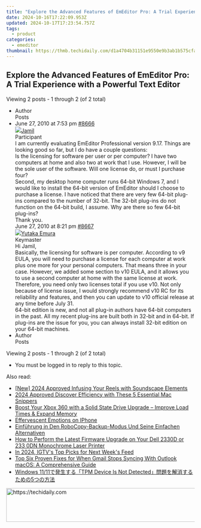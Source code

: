 ```yaml
---
title: "Explore the Advanced Features of EmEditor Pro: A Trial Experience with a Powerful Text Editor"
date: 2024-10-16T17:22:09.953Z
updated: 2024-10-17T17:23:54.757Z
tags:
  - product
categories:
  - emeditor
thumbnail: https://thmb.techidaily.com/d1a4704b31151e9550e9b3ab1b575cfa25b0e8f640c5b81b3310074251149c70.jpg
---
```


## Explore the Advanced Features of EmEditor Pro: A Trial Experience with a Powerful Text Editor

Viewing 2 posts - 1 through 2 (of 2 total)

* Author  
Posts
* June 27, 2010 at 7:53 pm [#8666](https://tools.techidaily.com/emeditor/products/)  
[![](https://secure.gravatar.com/avatar/05561bcf0e2ddd7cff592202c36eef4f?s=80&d=identicon&r=g)Jamil](https://www.emeditor.com/forums/users/jamil-cloud/ "View Jamil's profile")  
Participant  
I am currently evaluating EmEditor Professional version 9.17\. Things are looking good so far, but I do have a couple questions:  
 Is the licensing for software per user or per computer? I have two computers at home and also two at work that I use. However, I will be the sole user of the software. Will one license do, or must I purchase four?  
 Second, my desktop home computer runs 64-bit Windows 7, and I would like to install the 64-bit version of EmEditor should I choose to purchase a license. I have noticed that there are very few 64-bit plug-ins compared to the number of 32-bit. The 32-bit plug-ins do not function on the 64-bit build, I assume. Why are there so few 64-bit plug-ins?  
 Thank you.  
June 27, 2010 at 8:21 pm [#8667](https://tools.techidaily.com/emeditor/products/)  
[![](https://secure.gravatar.com/avatar/a0a6377144ed3636f985d87303f65ed2?s=80&d=identicon&r=g)Yutaka Emura](https://www.emeditor.com/forums/users/yemura/ "View Yutaka Emura's profile")  
Keymaster  
Hi Jamil,  
 Basically, the licensing for software is per computer. According to v9 EULA, you will need to purchase a license for each computer at work plus one more for your personal computers. That means three in your case. However, we added some section to v10 EULA, and it allows you to use a second computer at home with the same license at work. Therefore, you need only two licenses total if you use v10\. Not only because of license issue, I would strongly recommend v10 RC for its reliability and features, and then you can update to v10 official release at any time before July 31.  
 64-bit edition is new, and not all plug-in authors have 64-bit computers in the past. All my recent plug-ins are built both in 32-bit and in 64-bit. If plug-ins are the issue for you, you can always install 32-bit edition on your 64-bit machines.
* Author  
Posts

Viewing 2 posts - 1 through 2 (of 2 total)

* You must be logged in to reply to this topic.

<ins class="adsbygoogle"
     style="display:block"
     data-ad-format="autorelaxed"
     data-ad-client="ca-pub-7571918770474297"
     data-ad-slot="1223367746"></ins>

<ins class="adsbygoogle"
     style="display:block"
     data-ad-client="ca-pub-7571918770474297"
     data-ad-slot="8358498916"
     data-ad-format="auto"
     data-full-width-responsive="true"></ins>

<span class="atpl-alsoreadstyle">Also read:</span>
<div><ul>
<li><a href="https://instagram-videos.techidaily.com/new-2024-approved-infusing-your-reels-with-soundscape-elements/"><u>[New] 2024 Approved Infusing Your Reels with Soundscape Elements</u></a></li>
<li><a href="https://screen-recording.techidaily.com/2024-approved-discover-efficiency-with-these-5-essential-mac-snippers/"><u>2024 Approved Discover Efficiency with These 5 Essential Mac Snippers</u></a></li>
<li><a href="https://win-data.techidaily.com/boost-your-xbox-360-with-a-solid-state-drive-upgrade-improve-load-times-and-expand-memory/"><u>Boost Your Xbox 360 with a Solid State Drive Upgrade – Improve Load Times & Expand Memory</u></a></li>
<li><a href="https://extra-information.techidaily.com/effervescent-emotions-on-iphone/"><u>Effervescent Emotions on IPhone</u></a></li>
<li><a href="https://win-data.techidaily.com/einfuhrung-in-den-robocopy-backup-modus-und-seine-einfachen-alternativen/"><u>Einführung in Den RoboCopy-Backup-Modus Und Seine Einfachen Alternativen</u></a></li>
<li><a href="https://win-amazing.techidaily.com/how-to-perform-the-latest-firmware-upgrade-on-your-dell-2330d-or-233-0dn-monochrome-laser-printer/"><u>How to Perform the Latest Firmware Upgrade on Your Dell 2330D or 233 0DN Monochrome Laser Printer</u></a></li>
<li><a href="https://instagram-video-files.techidaily.com/in-2024-igtvs-top-picks-for-next-weeks-feed/"><u>In 2024, IGTV's Top Picks for Next Week's Feed</u></a></li>
<li><a href="https://win-data.techidaily.com/top-six-proven-fixes-for-when-gmail-stops-syncing-with-outlook-macos-a-comprehensive-guide/"><u>Top Six Proven Fixes for When Gmail Stops Syncing With Outlook macOS: A Comprehensive Guide</u></a></li>
<li><a href="https://win-data.techidaily.com/windows-1111tpm-device-is-not-detected5/"><u>Windows 11/11で発生する「TPM Device Is Not Detected」問題を解消するための5つの方法</u></a></li>
</ul></div>

<!-- affiliate ads begin -->
<a href="https://appsumo.8odi.net/c/5597632/2105874/7443" target="_top" id="2105874">
  <img src="//a.impactradius-go.com/display-ad/7443-2105874" border="0" alt="https://techidaily.com" width="728" height="90"/>
</a>
<img height="0" width="0" src="https://appsumo.8odi.net/i/5597632/2105874/7443" style="position:absolute;visibility:hidden;" border="0" />
<!-- affiliate ads end -->

